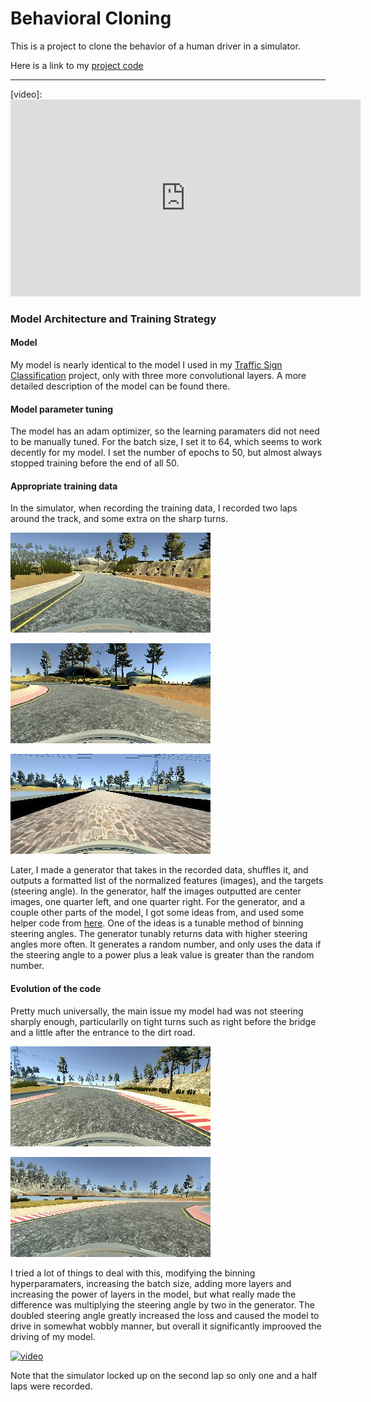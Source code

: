 # **Behavioral Cloning** 

This is a project to clone the behavior of a human driver in a simulator.

Here is a link to my [project code](https://github.com/FreedomChal/behavioral_cloning/blob/master/model.py)

---

[//]: # (Image References)

[image1]: ./imgenerall1.jpg "Strait area of track"
[image2]: ./imgeneral2.jpg "Turn near dirt track"
[image3]: ./imgeneral3.jpg "Bridge"
[image4]: ./imgsharpturn1.jpg "Sharp turn before bridge"
[image5]: ./imgsharpturn2.jpg "Sharp turn after dirt track entrance"

[video]: <iframe width="560" height="315" src="https://www.youtube.com/embed/QSH3F_UFe_g" frameborder="0" allowfullscreen></iframe>


### Model Architecture and Training Strategy

#### Model

My model is nearly identical to the model I used in my [Traffic Sign Classification](https://github.com/FreedomChal/traffic-sign-classification) project, only with three more convolutional layers. A more detailed description of the model can be found there. 

#### Model parameter tuning

The model has an adam optimizer, so the learning paramaters did not need to be manually tuned. For the batch size, I set it to 64, which seems to work decently for my model. I set the number of epochs to 50, but almost always stopped training before the end of all 50.

#### Appropriate training data

In the simulator, when recording the training data, I recorded two laps around the track, and some extra on the sharp turns.

![alt text][image1]

![alt text][image2]

![alt text][image3]

Later, I made a generator that takes in the recorded data, shuffles it, and outputs a formatted list of the normalized features (images), and the targets (steering angle). In the generator, half the images outputted are center images, one quarter left, and one quarter right. For the generator, and a couple other parts of the model, I got some ideas from, and used some helper code from [here](https://github.com/gardenermike/behavioral-cloning). One of the ideas is a tunable method of binning steering angles. The generator tunably returns data with higher steering angles more often. It generates a random number, and only uses the data if the steering angle to a power plus a leak value is greater than the random number.

#### Evolution of the code

Pretty much universally, the main issue my model had was not steering sharply enough, particularlly on tight turns such as right before the bridge and a little after the entrance to the dirt road.

![alt text][image4]

![alt text][image5]

I tried a lot of things to deal with this, modifying the binning hyperparamaters, increasing the batch size, adding more layers and increasing the power of layers in the model, but what really made the difference was multiplying the steering angle by two in the generator. The doubled steering angle greatly increased the loss and caused the model to drive in somewhat wobbly manner, but overall it significantly improoved the driving of my model.

[![video](https://img.youtube.com/vi/QSH3F_UFe_g/hqdefault.jpg)](https://youtu.be/QSH3F_UFe_g)

Note that the simulator locked up on the second lap so only one and a half laps were recorded.
